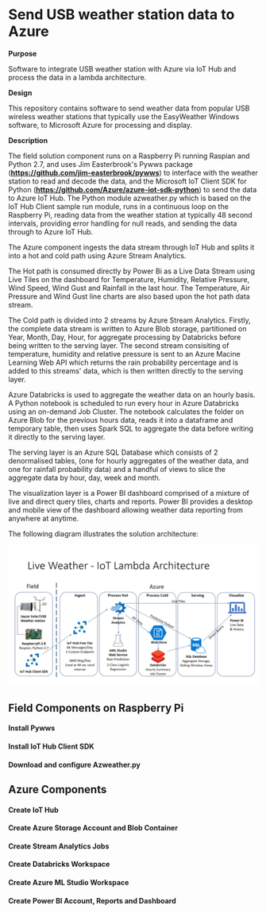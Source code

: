 # Send USB weather station data to Azure 
**Purpose**

Software to integrate USB weather station with Azure via IoT Hub and process the data in a lambda architecture.

**Design**

This repository contains software to send weather data from popular USB wireless weather stations that typically use the EasyWeather Windows software, to Microsoft Azure for processing and display. 

**Description**

The field solution component runs on a Raspberry Pi running Raspian and Python 2.7, and uses Jim Easterbrook's Pywws package (**https://github.com/jim-easterbrook/pywws**) to interface with the weather station to read and decode the data, and the Microsoft IoT Client SDK for Python (**https://github.com/Azure/azure-iot-sdk-python**) to send the data to Azure IoT Hub. 
The Python module azweather.py which is based on the IoT Hub Client sample run module, runs in a continuous loop on the Raspberry Pi, reading data from the weather station at typically 48 second intervals, providing error handling for null reads, and sending the data through to Azure IoT Hub.

The Azure component ingests the data stream through IoT Hub and splits it into a hot and cold path using Azure Stream Analytics. 

The Hot path is consumed directly by Power Bi as a Live Data Stream using Live Tiles on the dashboard for Temperature, Humidity, Relative Pressure, Wind Speed, Wind Gust and Rainfall in the last hour. The Temperature, Air Pressure and Wind Gust line charts are also based upon the hot path data stream. 

The Cold path is divided into 2 streams by Azure Stream Analytics. Firstly, the complete data stream is written to Azure Blob storage, partitioned on Year, Month, Day, Hour, for aggregate processing by Databricks before being written to the serving layer. The second stream consisiting of temperature, humidity and relative pressure is sent to an Azure Macine Learning Web API which returns the rain probability percentage and is added to this streams' data, which is then written directly to the serving layer.

Azure Databricks is used to aggregate the weather data on an hourly basis. A Python notebook is scheduled to run every hour in Azure Databricks using an on-demand Job Cluster. The notebook calculates the folder on Azure Blob for the previous hours data, reads it into a dataframe and temporary table, then uses Spark SQL to aggregate the data before writing it directly to the serving layer.

The serving layer is an Azure SQL Database which consists of 2 denormalised tables, (one for hourly aggregates of the weather data, and one for rainfall probability data) and a handful of views to slice the aggregate data by hour, day, week and month. 

The visualization layer is a Power BI dashboard comprised of a mixture of live and direct query tiles, charts and reports. Power BI provides a desktop and mobile view of the dashboard allowing weather data reporting from anywhere at anytime. 

The following diagram illustrates the solution architecture:

![](https://github.com/cro27/weather_station_iothub/blob/master/weather_data_Azure_IOT_Lambda.jpg)


## Field Components on Raspberry Pi

#### Install Pywws

#### Install IoT Hub Client SDK

#### Download and configure Azweather.py

#### 

## Azure Components

#### Create IoT Hub

#### Create Azure Storage Account and Blob Container

#### Create Stream Analytics Jobs

#### Create Databricks Workspace

#### Create Azure ML Studio Workspace

#### Create Power BI Account, Reports and Dashboard





